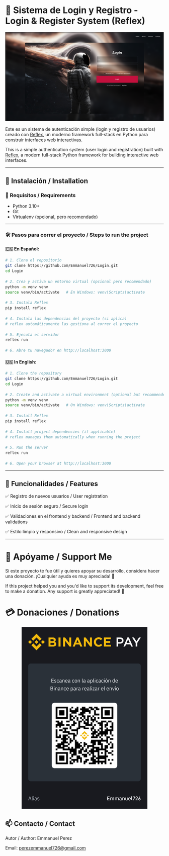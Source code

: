 # 🧾 Sistema de Login y Registro - Login & Register System (Reflex)

![Vista del proyecto / Project Preview](./preview.png)

Este es un sistema de autenticación simple (login y registro de usuarios) creado con [Reflex](https://reflex.dev), un moderno framework full-stack en Python para construir interfaces web interactivas.

This is a simple authentication system (user login and registration) built with [Reflex](https://reflex.dev), a modern full-stack Python framework for building interactive web interfaces.

---

## 🚀 Instalación / Installation

### 📌 Requisitos / Requirements

- Python 3.10+
- Git
- Virtualenv (opcional, pero recomendado)

---

### 🛠️ Pasos para correr el proyecto / Steps to run the project

#### 🇪🇸 En Español:

```bash
# 1. Clona el repositorio
git clone https://github.com/Emmanuel726/Login.git
cd Login

# 2. Crea y activa un entorno virtual (opcional pero recomendado)
python -m venv venv
source venv/bin/activate   # En Windows: venv\Scripts\activate

# 3. Instala Reflex
pip install reflex

# 4. Instala las dependencias del proyecto (si aplica)
# reflex automáticamente las gestiona al correr el proyecto

# 5. Ejecuta el servidor
reflex run

# 6. Abre tu navegador en http://localhost:3000
```

#### 🇺🇸 In English:
```bash
# 1. Clone the repository
git clone https://github.com/Emmanuel726/Login.git
cd Login

# 2. Create and activate a virtual environment (optional but recommended)
python -m venv venv
source venv/bin/activate   # On Windows: venv\Scripts\activate

# 3. Install Reflex
pip install reflex

# 4. Install project dependencies (if applicable)
# reflex manages them automatically when running the project

# 5. Run the server
reflex run

# 6. Open your browser at http://localhost:3000
```
---

## 🧩 Funcionalidades / Features

  ✅ Registro de nuevos usuarios / User registration

  ✅ Inicio de sesión seguro / Secure login

  ✅ Validaciones en el frontend y backend / Frontend and backend validations

  ✅ Estilo limpio y responsivo / Clean and responsive design

---

# 🫶 Apóyame / Support Me
Si este proyecto te fue útil y quieres apoyar su desarrollo, considera hacer una donación. ¡Cualquier ayuda es muy apreciada! 🙏

If this project helped you and you'd like to support its development, feel free to make a donation. Any support is greatly appreciated! 🙏

# 💳 Donaciones / Donations

<div align="center">
    <img src="binance.jpeg" width="400">
</div>

## 📫 Contacto / Contact

Autor / Author: Emmanuel Perez

Email: perezemmanuel726@gmail.com

